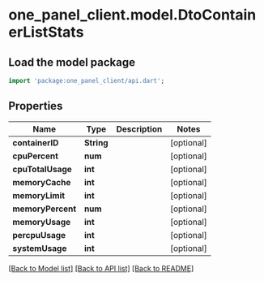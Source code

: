# one_panel_client.model.DtoContainerListStats

## Load the model package
```dart
import 'package:one_panel_client/api.dart';
```

## Properties
Name | Type | Description | Notes
------------ | ------------- | ------------- | -------------
**containerID** | **String** |  | [optional] 
**cpuPercent** | **num** |  | [optional] 
**cpuTotalUsage** | **int** |  | [optional] 
**memoryCache** | **int** |  | [optional] 
**memoryLimit** | **int** |  | [optional] 
**memoryPercent** | **num** |  | [optional] 
**memoryUsage** | **int** |  | [optional] 
**percpuUsage** | **int** |  | [optional] 
**systemUsage** | **int** |  | [optional] 

[[Back to Model list]](../README.md#documentation-for-models) [[Back to API list]](../README.md#documentation-for-api-endpoints) [[Back to README]](../README.md)


